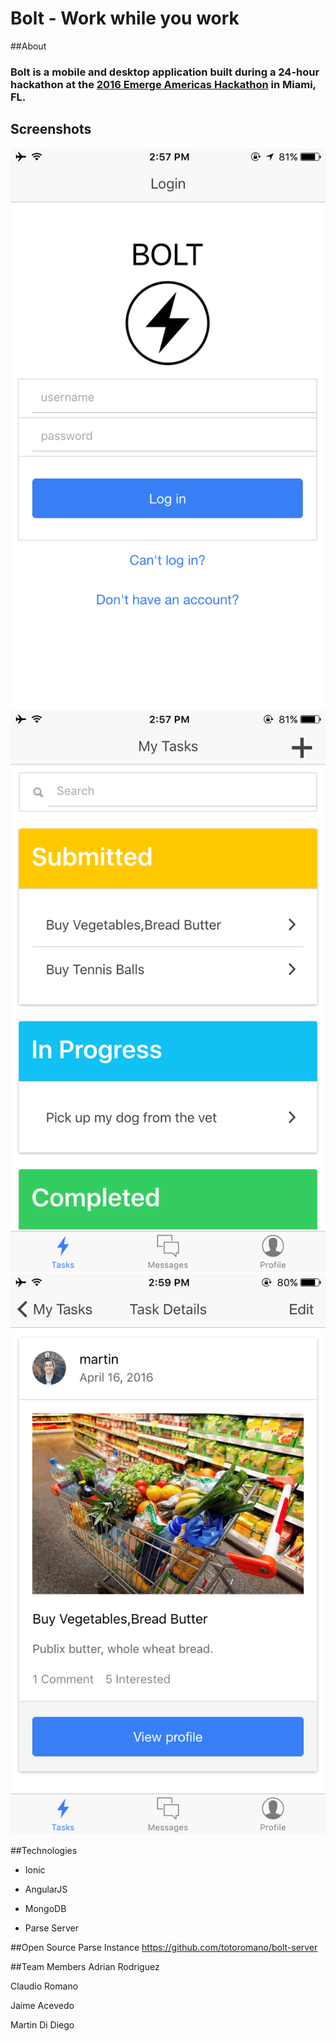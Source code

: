 # Bolt - Work while you work

##About
### Bolt is a mobile and desktop application built during a 24-hour hackathon at the [2016 Emerge Americas Hackathon](http://emergeamericas.com/hackathon/) in Miami, FL.

## Screenshots
![Login View](images/screen1.png)
![Tasks View](images/screen2.png)
![Task Details View](images/screen3.png)

##Technologies
* Ionic

* AngularJS

* MongoDB

* Parse Server

##Open Source Parse Instance
https://github.com/totoromano/bolt-server

##Team Members
Adrian Rodriguez

Claudio Romano

Jaime Acevedo

Martin Di Diego